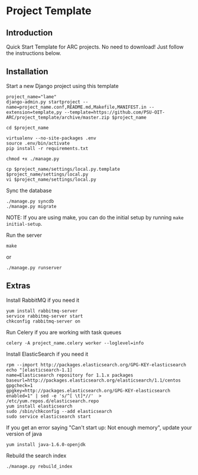 # Project Template

## Introduction

Quick Start Template for ARC projects.
No need to download! Just follow the instructions below.

## Installation

Start a new Django project using this template

    project_name="lame"
    django-admin.py startproject --name=project_name.conf,README.md,Makefile,MANIFEST.in --extension=template,py --template=https://github.com/PSU-OIT-ARC/project_template/archive/master.zip $project_name

    cd $project_name

    virtualenv --no-site-packages .env
    source .env/bin/activate
    pip install -r requirements.txt

    chmod +x ./manage.py

    cp $project_name/settings/local.py.template $project_name/settings/local.py
    vi $project_name/settings/local.py

Sync the database

    ./manage.py syncdb
    ./manage.py migrate

NOTE: If you are using make, you can do the initial setup by running
`make initial-setup`.

Run the server

    make

or

    ./manage.py runserver

## Extras

Install RabbitMQ if you need it

    yum install rabbitmq-server
    service rabbitmq-server start
    chkconfig rabbitmq-server on

Run Celery if you are working with task queues

    celery -A project_name.celery worker --loglevel=info

Install ElasticSearch if you need it

    rpm --import http://packages.elasticsearch.org/GPG-KEY-elasticsearch
    echo "[elasticsearch-1.1]
    name=Elasticsearch repository for 1.1.x packages
    baseurl=http://packages.elasticsearch.org/elasticsearch/1.1/centos
    gpgcheck=1
    gpgkey=http://packages.elasticsearch.org/GPG-KEY-elasticsearch
    enabled=1" | sed -e 's/^[ \t]*//'  > /etc/yum.repos.d/elasticsearch.repo
    yum install elasticsearch
    sudo /sbin/chkconfig --add elasticsearch
    sudo service elasticsearch start

If you get an error saying "Can't start up: Not enough memory", update your version of java

    yum install java-1.6.0-openjdk

Rebuild the search index

    ./manage.py rebuild_index
